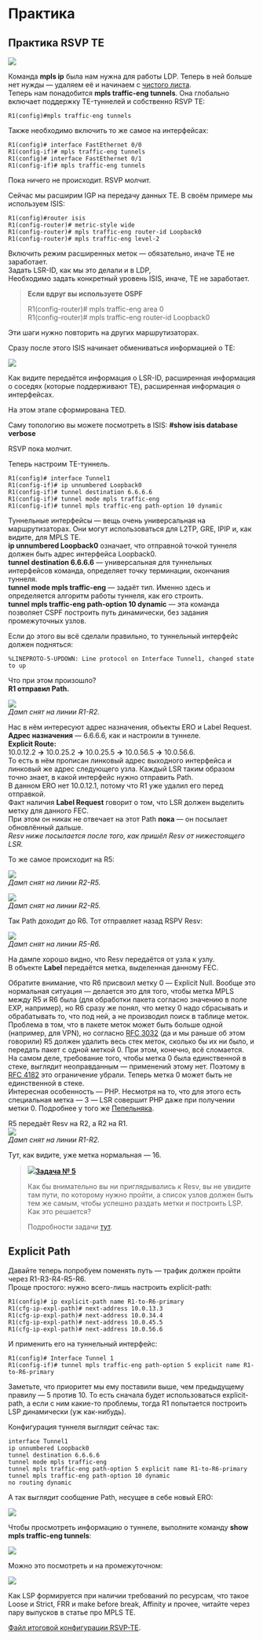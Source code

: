 # Практика

## Практика RSVP TE

![](../../../../.gitbook/assets/0_fea21_f32bf6b2_orig.png)

Команда **mpls ip** была нам нужна для работы LDP. Теперь в ней больше нет нужды — удаляем её и начинаем с [чистого листа](https://docs.google.com/document/d/1YZUNAu3NmdXyTOt118jjxRrA-p61kUVcpkf6yS-WHxQ/pub).  
Теперь нам понадобится **mpls traffic-eng tunnels**. Она глобально включает поддержку TE-туннелей и собственно RSVP TE:

```text
R1(config)#mpls traffic-eng tunnels
```

Также необходимо включить то же самое на интерфейсах:

```text
R1(config)# interface FastEthernet 0/0
R1(config-if)# mpls traffic-eng tunnels 
R1(config)# interface FastEthernet 0/1
R1(config-if)# mpls traffic-eng tunnels
```

Пока ничего не происходит. RSVP молчит.

Сейчас мы расширим IGP на передачу данных TE. В своём примере мы используем ISIS:

```text
R1(config)#router isis 
R1(config-router)# metric-style wide
R1(config-router)# mpls traffic-eng router-id Loopback0
R1(config-router)# mpls traffic-eng level-2
```

Включить режим расширенных меток — обязательно, иначе TE не заработает.  
Задать LSR-ID, как мы это делали и в LDP,  
Необходимо задать конкретный уровень ISIS, иначе, TE не заработает.

> **Если вдруг вы используете OSPF**
>
> R1\(config-router\)\# mpls traffic-eng area 0  
> R1\(config-router\)\# mpls traffic-eng router-id Loopback0

Эти шаги нужно повторить на других маршрутизаторах.

Сразу после этого ISIS начинает обмениваться информацией о TE:

![](../../../../.gitbook/assets/0_fea12_633d17ff_orig.png)

Как видите передаётся информация о LSR-ID, расширенная информация о соседях \(которые поддерживают TE\), расширенная информация о интерфейсах.

На этом этапе сформирована TED.

Саму топологию вы можете посмотреть в ISIS: **\#show isis database verbose**

RSVP пока молчит.

Теперь настроим TE-туннель.

```text
R1(config)# interface Tunnel1
R1(config-if)# ip unnumbered Loopback0
R1(config-if)# tunnel destination 6.6.6.6
R1(config-if)# tunnel mode mpls traffic-eng
R1(config-if)# tunnel mpls traffic-eng path-option 10 dynamic
```

Туннельные интерфейсы — вещь очень универсальная на маршрутизаторах. Они могут использоваться для L2TP, GRE, IPIP и, как видите, для MPLS TE.  
**ip unnumbered Loopback0** означает, что отправной точкой туннеля должен быть адрес интерфейса Loopback0.  
**tunnel destination 6.6.6.6** — универсальная для туннельных интерфейсов команда, определяет точку терминации, окончания туннеля.  
**tunnel mode mpls traffic-eng** — задаёт тип. Именно здесь и определяется алгоритм работы туннеля, как его строить.  
**tunnel mpls traffic-eng path-option 10 dynamic** — эта команда позволяет CSPF построить путь динамически, без задания промежуточных узлов.

Если до этого вы всё сделали правильно, то туннельный интерфейс должен подняться:

```text
%LINEPROTO-5-UPDOWN: Line protocol on Interface Tunnel1, changed state to up
```

Что при этом произошло?  
**R1 отправил Path.**

![](../../../../.gitbook/assets/0_fea13_22e1ef99_orig.png)  
_Дамп снят на линии R1-R2._

Нас в нём интересуют адрес назначения, объекты ERO и Label Request.  
**Адрес назначения** — 6.6.6.6, как и настроили в туннеле.  
**Explicit Route:**  
10.0.12.2 **-&gt;** 10.0.25.2 **-&gt;** 10.0.25.5 **-&gt;** 10.0.56.5 **-&gt;** 10.0.56.6.  
То есть в нём прописан линковый адрес выходного интерфейса и линковый же адрес следующего узла. Каждый LSR таким образом точно знает, в какой интерфейс нужно отправить Path.  
В данном ERO нет 10.0.12.1, потому что R1 уже удалил его перед отправкой.  
Факт наличия **Label Request** говорит о том, что LSR должен выделить метку для данного FEC.  
При этом он никак не отвечает на этот Path **пока** — он посылает обновлённый дальше.  
_Resv ниже посылается после того, как пришёл Resv от нижестоящего LSR._

То же самое происходит на R5:

![](../../../../.gitbook/assets/0_fea16_2d761c44_orig.png)  
_Дамп снят на линии R2-R5._

![](../../../../.gitbook/assets/0_fea17_38a6543d_orig.png)  
_Дамп снят на линии R2-R5._

Так Path доходит до R6. Тот отправляет назад RSPV Resv:

![](../../../../.gitbook/assets/0_fea19_9698c760_orig.png)  
_Дамп снят на линии R5-R6._

На дампе хорошо видно, что Resv передаётся от узла к узлу.  
В объекте **Label** передаётся метка, выделенная данному FEC.

Обратите внимание, что R6 присвоил метку 0 — Expliсit Null. Вообще это нормальная ситуация — делается это для того, чтобы метка MPLS между R5 и R6 была \(для обработки пакета согласно значению в поле EXP, например\), но R6 сразу же понял, что метку 0 надо сбрасывать и обрабатывать то, что под ней, а не производил поиск в таблице меток.  
Проблема в том, что в пакете меток может быть больше одной \(например, для VPN\), но согласно [RFC 3032](http://tools.ietf.org/html/rfc3032) \(да и мы раньше об этом говорили\) R5 должен удалить весь стек меток, сколько бы их ни было, и передать пакет с одной меткой 0. При этом, конечно, всё сломается.  
На самом деле, требование того, чтобы метка 0 была единственной в стеке, выглядит неоправданным — применений этому нет. Поэтому в [RFC 4182](https://tools.ietf.org/html/rfc4182) это ограничение убрали. Теперь метка 0 может быть не единственной в стеке.  
Интересная особенность — PHP. Несмотря на то, что для этого есть специальная метка — 3 — LSR совершит PHP даже при получении метки 0. Подробнее у того же [Пепельняка](http://blog.ipspace.net/2008/09/mpls-te-if-you-want-standard-compliance.html).

R5 передаёт Resv на R2, а R2 на R1.  
![](../../../../.gitbook/assets/0_fea18_2f267f6c_orig.png)  
_Дамп снят на линии R1-R2._

Тут, как видите, уже метка нормальная — 16.

> [![](../../../../.gitbook/assets/0_9e219_a466f149_s.png)**Задача № 5**](https://linkmeup.ru/blog/159.html)  
>   
> Как бы внимательно вы ни приглядывались к Resv, вы не увидите там пути, по которому нужно пройти, а список узлов должен быть тем же самым, чтобы успешно раздать метки и построить LSP. Как это решается?  
>   
> Подробности задачи [тут](https://linkmeup.ru/blog/159.html).

## Explicit Path

Давайте теперь попробуем поменять путь — трафик должен пройти через R1-R3-R4-R5-R6.  
Проще простого: нужно всего-лишь настроить explicit-path:

```text
R1(config)# ip explicit-path name R1-to-R6-primary 
R1(cfg-ip-expl-path)# next-address 10.0.13.3 
R1(cfg-ip-expl-path)# next-address 10.0.34.4 
R1(cfg-ip-expl-path)# next-address 10.0.45.5 
R1(cfg-ip-expl-path)# next-address 10.0.56.6
```

И применить его на туннельный интерфейс:

```text
R1(config)# Interface Tunnel 1
R1(config-if)# tunnel mpls traffic-eng path-option 5 explicit name R1-to-R6-primary
```

Заметьте, что приоритет мы ему поставили выше, чем предыдущему правилу — 5 против 10. То есть сначала будет использоваться explicit-path, а если с ним какие-то проблемы, тогда R1 попытается построить LSP динамически \(уж как-нибудь\).

Конфигурация туннеля выглядит сейчас так:

```text
interface Tunnel1
ip unnumbered Loopback0
tunnel destination 6.6.6.6
tunnel mode mpls traffic-eng
tunnel mpls traffic-eng path-option 5 explicit name R1-to-R6-primary
tunnel mpls traffic-eng path-option 10 dynamic
no routing dynamic
```

А так выглядит сообщение Path, несущее в себе новый ERO:

![](../../../../.gitbook/assets/0_fea15_92ad51df_orig.png)

Чтобы просмотреть информацию о туннеле, выполните команду **show mpls traffic-eng tunnels**:

![](../../../../.gitbook/assets/0_fea1a_50a3f8ab_orig.png)

Можно это посмотреть и на промежуточном:

![](../../../../.gitbook/assets/0_fea1b_e00cf26_orig.png)

Как LSP формируется при наличии требований по ресурсам, что такое Loose и Strict, FRR и make before break, Affinity и прочее, читайте через пару выпусков в статье про MPLS TE.

[Файл итоговой конфигурации RSVP-TE](https://docs.google.com/document/d/1A2xZ9kXWEUrrUYc5fcRwd_9U-lgXZQ0L3N1b3GLg1FA/pub).

